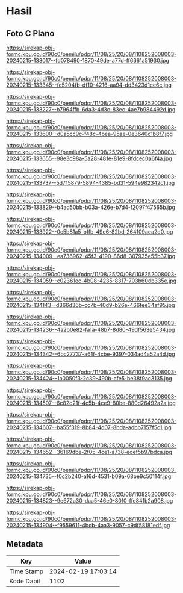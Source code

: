 # Hasil

## Foto C Plano

https://sirekap-obj-formc.kpu.go.id/90c0/pemilu/pdpr/11/08/25/20/08/1108252008003-20240215-133017--fd078490-1870-49de-a77d-ff6661a51930.jpg

https://sirekap-obj-formc.kpu.go.id/90c0/pemilu/pdpr/11/08/25/20/08/1108252008003-20240215-133345--fc5204fb-df10-4216-aa94-dd3423d1ce6c.jpg

https://sirekap-obj-formc.kpu.go.id/90c0/pemilu/pdpr/11/08/25/20/08/1108252008003-20240215-133227--b7964ffb-6da3-4d3c-83ec-4ae7b984492d.jpg

https://sirekap-obj-formc.kpu.go.id/90c0/pemilu/pdpr/11/08/25/20/08/1108252008003-20240215-133600--d0a5cc9c-f48c-4bea-95ae-0e3640c1b8f7.jpg

https://sirekap-obj-formc.kpu.go.id/90c0/pemilu/pdpr/11/08/25/20/08/1108252008003-20240215-133655--98e3c98a-5a28-481e-81e9-8fdcec0a6f4a.jpg

https://sirekap-obj-formc.kpu.go.id/90c0/pemilu/pdpr/11/08/25/20/08/1108252008003-20240215-133737--5d715879-5894-4385-bd31-594e982342c1.jpg

https://sirekap-obj-formc.kpu.go.id/90c0/pemilu/pdpr/11/08/25/20/08/1108252008003-20240215-133829--b4ad50bb-b03a-426e-b7d4-f2097f47565b.jpg

https://sirekap-obj-formc.kpu.go.id/90c0/pemilu/pdpr/11/08/25/20/08/1108252008003-20240215-133922--0c5b81a5-bffb-49e6-82bd-264109aea2d0.jpg

https://sirekap-obj-formc.kpu.go.id/90c0/pemilu/pdpr/11/08/25/20/08/1108252008003-20240215-134009--ea736962-45f3-4190-86d8-307935e55b37.jpg

https://sirekap-obj-formc.kpu.go.id/90c0/pemilu/pdpr/11/08/25/20/08/1108252008003-20240215-134059--c02361ec-4b08-4235-8317-703b60db335e.jpg

https://sirekap-obj-formc.kpu.go.id/90c0/pemilu/pdpr/11/08/25/20/08/1108252008003-20240215-134143--d366d36b-cc7b-40d9-b26e-466fee34af95.jpg

https://sirekap-obj-formc.kpu.go.id/90c0/pemilu/pdpr/11/08/25/20/08/1108252008003-20240215-134236--4a2b0e82-fa1a-48b7-8d80-49df563e5434.jpg

https://sirekap-obj-formc.kpu.go.id/90c0/pemilu/pdpr/11/08/25/20/08/1108252008003-20240215-134342--6bc27737-a61f-4cbe-9397-034ad4a52a4d.jpg

https://sirekap-obj-formc.kpu.go.id/90c0/pemilu/pdpr/11/08/25/20/08/1108252008003-20240215-134424--1a0050f3-2c39-490b-afe5-be38f9ac3135.jpg

https://sirekap-obj-formc.kpu.go.id/90c0/pemilu/pdpr/11/08/25/20/08/1108252008003-20240215-134507--6c82d21f-4c5b-4ce9-80be-880d26492a2a.jpg

https://sirekap-obj-formc.kpu.go.id/90c0/pemilu/pdpr/11/08/25/20/08/1108252008003-20240215-134607--ba55f319-8b84-4d07-8bda-adbb7157f5c1.jpg

https://sirekap-obj-formc.kpu.go.id/90c0/pemilu/pdpr/11/08/25/20/08/1108252008003-20240215-134652--36169dbe-2f05-4ce1-a738-edef5b97bdca.jpg

https://sirekap-obj-formc.kpu.go.id/90c0/pemilu/pdpr/11/08/25/20/08/1108252008003-20240215-134735--f0c2b240-a16d-4531-b09a-68be9c50114f.jpg

https://sirekap-obj-formc.kpu.go.id/90c0/pemilu/pdpr/11/08/25/20/08/1108252008003-20240215-134823--9e672a30-daa5-46e0-80f0-ffe841b2a908.jpg

https://sirekap-obj-formc.kpu.go.id/90c0/pemilu/pdpr/11/08/25/20/08/1108252008003-20240215-134904--f9559611-4bcb-4aa3-9057-c9df58181edf.jpg


## Metadata

| Key        | Value               |
| ---------- | ------------------- |
| Time Stamp | 2024-02-19 17:03:14 |
| Kode Dapil | 1102                |



